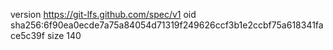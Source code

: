 version https://git-lfs.github.com/spec/v1
oid sha256:6f90ea0ecde7a75a84054d71319f249626ccf3b1e2ccbf75a618341face5c39f
size 140
